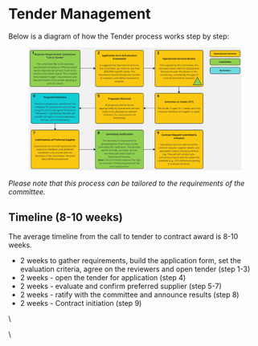 # Tender Management

Below is a diagram of how the Tender process works step by step:

<figure><img src="../../../.gitbook/assets/image (9).png" alt=""><figcaption></figcaption></figure>

_Please note that this process can be tailored to the requirements of the committee._

## Timeline (8-10 weeks)

The average timeline from the call to tender to contract award is 8-10 weeks.&#x20;

* 2 weeks to gather requirements, build the application form, set the evaluation criteria, agree on the reviewers and open tender (step 1-3)
* 2 weeks - open the tender for application (step 4)
* 2 weeks - evaluate and confirm preferred supplier (step 5-7)
* 2 weeks - ratify with the committee and announce results (step 8)
* 2 weeks - Contract initiation (step 9)

\


\

